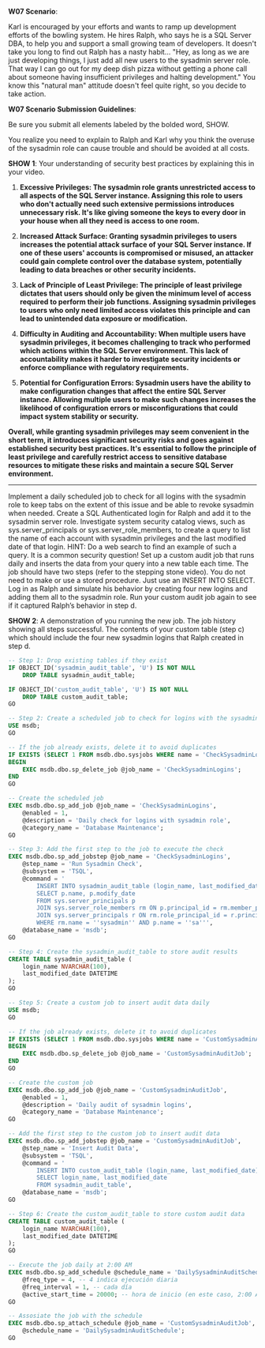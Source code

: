 **W07 Scenario**:

Karl is encouraged by your efforts and wants to ramp up development efforts of the bowling system. He hires Ralph, who says he is a SQL Server DBA, to help you and support a small growing team of developers. It doesn't take you long to find out Ralph has a nasty habit… "Hey, as long as we are just developing things, l just add all new users to the sysadmin server role. That way I can go out for my deep dish pizza without getting a phone call about someone having insufficient privileges and halting development." You know this "natural man" attitude doesn't feel quite right, so you decide to take action.

**W07 Scenario Submission Guidelines**:

Be sure you submit all elements labeled by the bolded word, SHOW.

You realize you need to explain to Ralph and Karl why you think the overuse of the sysadmin role can cause trouble and should be avoided at all costs.

**SHOW 1**: Your understanding of security best practices by explaining this in your video.


1. **Excessive Privileges: The sysadmin role grants unrestricted access to all aspects of the SQL Server instance. Assigning this role to users who don't actually need such extensive permissions introduces unnecessary risk. It's like giving someone the keys to every door in your house when all they need is access to one room.**

2. **Increased Attack Surface: Granting sysadmin privileges to users increases the potential attack surface of your SQL Server instance. If one of these users' accounts is compromised or misused, an attacker could gain complete control over the database system, potentially leading to data breaches or other security incidents.**

3. **Lack of Principle of Least Privilege: The principle of least privilege dictates that users should only be given the minimum level of access required to perform their job functions. Assigning sysadmin privileges to users who only need limited access violates this principle and can lead to unintended data exposure or modification.**

4. **Difficulty in Auditing and Accountability: When multiple users have sysadmin privileges, it becomes challenging to track who performed which actions within the SQL Server environment. This lack of accountability makes it harder to investigate security incidents or enforce compliance with regulatory requirements.**

5. **Potential for Configuration Errors: Sysadmin users have the ability to make configuration changes that affect the entire SQL Server instance. Allowing multiple users to make such changes increases the likelihood of configuration errors or misconfigurations that could impact system stability or security.**

**Overall, while granting sysadmin privileges may seem convenient in the short term, it introduces significant security risks and goes against established security best practices. It's essential to follow the principle of least privilege and carefully restrict access to sensitive database resources to mitigate these risks and maintain a secure SQL Server environment.**


---

Implement a daily scheduled job to check for all logins with the sysadmin role to keep tabs on the extent of this issue and be able to revoke sysadmin when needed.
Create a SQL Authenticated login for Ralph and add it to the sysadmin server role.
Investigate system security catalog views, such as sys.server_principals or sys.server_role_members, to create a query to list the name of each account with sysadmin privileges and the last modified date of that login. HINT: Do a web search to find an example of such a query. It is a common security question!
Set up a custom audit job that runs daily and inserts the data from your query into a new table each time. The job should have two steps (refer to the stepping stone video). You do not need to make or use a stored procedure. Just use an INSERT INTO SELECT.
Log in as Ralph and simulate his behavior by creating four new logins and adding them all to the sysadmin role.
Run your custom audit job again to see if it captured Ralph’s behavior in step d.


**SHOW 2**:
A demonstration of you running the new job.
The job history showing all steps successful.
The contents of your custom table (step c) which should include the four new sysadmin logins that Ralph created in step d.

```sql
-- Step 1: Drop existing tables if they exist
IF OBJECT_ID('sysadmin_audit_table', 'U') IS NOT NULL
    DROP TABLE sysadmin_audit_table;

IF OBJECT_ID('custom_audit_table', 'U') IS NOT NULL
    DROP TABLE custom_audit_table;
GO

-- Step 2: Create a scheduled job to check for logins with the sysadmin role
USE msdb;
GO

-- If the job already exists, delete it to avoid duplicates
IF EXISTS (SELECT 1 FROM msdb.dbo.sysjobs WHERE name = 'CheckSysadminLogins')
BEGIN
    EXEC msdb.dbo.sp_delete_job @job_name = 'CheckSysadminLogins';
END
GO

-- Create the scheduled job
EXEC msdb.dbo.sp_add_job @job_name = 'CheckSysadminLogins',
    @enabled = 1,
    @description = 'Daily check for logins with sysadmin role',
    @category_name = 'Database Maintenance';
GO

-- Step 3: Add the first step to the job to execute the check
EXEC msdb.dbo.sp_add_jobstep @job_name = 'CheckSysadminLogins',
    @step_name = 'Run Sysadmin Check',
    @subsystem = 'TSQL',
    @command = '
        INSERT INTO sysadmin_audit_table (login_name, last_modified_date)
        SELECT p.name, p.modify_date
        FROM sys.server_principals p
        JOIN sys.server_role_members rm ON p.principal_id = rm.member_principal_id
        JOIN sys.server_principals r ON rm.role_principal_id = r.principal_id
        WHERE rm.name = ''sysadmin'' AND p.name = ''sa''',
    @database_name = 'msdb';
GO

-- Step 4: Create the sysadmin_audit_table to store audit results
CREATE TABLE sysadmin_audit_table (
    login_name NVARCHAR(100),
    last_modified_date DATETIME
);
GO

-- Step 5: Create a custom job to insert audit data daily
USE msdb;
GO

-- If the job already exists, delete it to avoid duplicates
IF EXISTS (SELECT 1 FROM msdb.dbo.sysjobs WHERE name = 'CustomSysadminAuditJob')
BEGIN
    EXEC msdb.dbo.sp_delete_job @job_name = 'CustomSysadminAuditJob';
END
GO

-- Create the custom job
EXEC msdb.dbo.sp_add_job @job_name = 'CustomSysadminAuditJob',
    @enabled = 1,
    @description = 'Daily audit of sysadmin logins',
    @category_name = 'Database Maintenance';
GO

-- Add the first step to the custom job to insert audit data
EXEC msdb.dbo.sp_add_jobstep @job_name = 'CustomSysadminAuditJob',
    @step_name = 'Insert Audit Data',
    @subsystem = 'TSQL',
    @command = '
        INSERT INTO custom_audit_table (login_name, last_modified_date)
        SELECT login_name, last_modified_date
        FROM sysadmin_audit_table',
    @database_name = 'msdb';
GO

-- Step 6: Create the custom_audit_table to store custom audit data
CREATE TABLE custom_audit_table (
    login_name NVARCHAR(100),
    last_modified_date DATETIME
);
GO

-- Execute the job daily at 2:00 AM
EXEC msdb.dbo.sp_add_schedule @schedule_name = 'DailySysadminAuditSchedule',
    @freq_type = 4, -- 4 indica ejecución diaria
    @freq_interval = 1, -- cada día
    @active_start_time = 20000; -- hora de inicio (en este caso, 2:00 AM)
GO

-- Assosiate the job with the schedule
EXEC msdb.dbo.sp_attach_schedule @job_name = 'CustomSysadminAuditJob',
    @schedule_name = 'DailySysadminAuditSchedule';
GO
```


